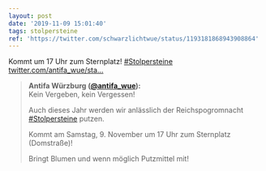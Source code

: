 ```yaml
---
layout: post
date: '2019-11-09 15:01:40'
tags: stolpersteine
ref: 'https://twitter.com/schwarzlichtwue/status/1193181868943908864'
---
```

Kommt um 17 Uhr zum Sternplatz! [#Stolpersteine](/t/stolpersteine) [twitter.com/antifa_wue/sta…](https://twitter.com/antifa_wue/status/1192041580493971456)
> <b>Antifa Würzburg ([@antifa_wue](https://twitter.com/antifa_wue)):</b>  
>Kein Vergeben, kein Vergessen!  
>  
>  
>  
>Auch dieses Jahr werden wir anlässlich der Reichspogromnacht [#Stolpersteine](/t/stolpersteine) putzen.  
>  
>  
>  
>Kommt am Samstag, 9. November um 17 Uhr zum Sternplatz (Domstraße)!  
>  
>Bringt Blumen und wenn möglich Putzmittel mit!   

